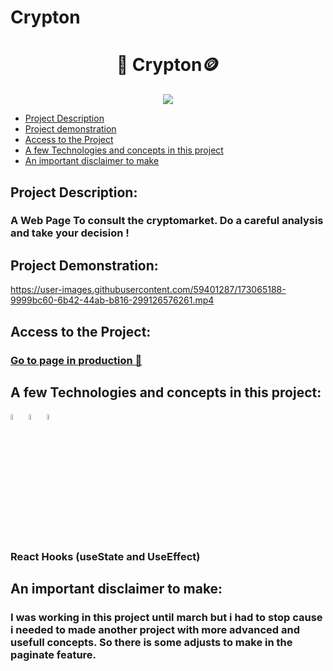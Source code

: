 # Crypton

# <h1 align="center"> 📄 Crypton🪙 </h1>

<div align="center">
<img src="https://img.shields.io/badge/Status-Interrupted-yellow?style=for-the-badge">
</div>
  
* [Project Description](#project-description)  
* [Project demonstration](#project-demonstration)
* [Access to the Project](#access-to-the-project)
* [A few Technologies and concepts in this project](#a-few-technologies-and-concepts-in-this-project)
* [An important disclaimer to make](#an-important-disclaimer-to-make)


## Project Description:

### A Web Page To consult the cryptomarket. Do a careful analysis and take your decision !

## Project Demonstration:

https://user-images.githubusercontent.com/59401287/173065188-9999bc60-6b42-44ab-b816-299126576261.mp4


## Access to the Project:

### <a href="crypton-tau.vercel.app" target="_blank">Go to page in production 🚀</a>

## A few Technologies and concepts in this project:
<div>
<img src="https://cdn.jsdelivr.net/gh/devicons/devicon/icons/react/react-original-wordmark.svg" width="5%">
 
<img src="https://cdn.jsdelivr.net/gh/devicons/devicon/icons/typescript/typescript-original.svg" width="5%">
  
<img src="https://cdn.jsdelivr.net/gh/devicons/devicon/icons/materialui/materialui-original.svg" width="5%">   

 ### React Hooks (useState and UseEffect)
  
</div>

## An important disclaimer to make:

### I was working in this project until march but i had to stop cause i needed to made another project with more advanced and usefull concepts. So there is some adjusts to make in the paginate feature.
